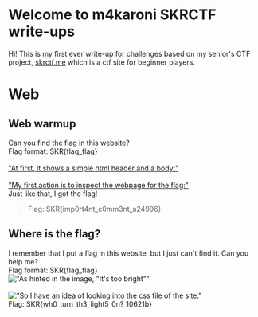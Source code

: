 # Welcome to m4karoni SKRCTF write-ups
Hi! This is my first ever write-up for challenges based on my senior's CTF project, [skrctf.me](skrctf.me) which is a ctf site for beginner players.

# Web

## Web warmup

Can you find the flag in this website?
\
Flag format: SKR{flag_flag}
\
\
["At first, it shows a simple html header and a body:"](https://user-images.githubusercontent.com/70287409/122788142-9f318380-d2e8-11eb-8f8e-ba98d1f4837a.png)
\
\
["My first action is to inspect the webpage for the flag:"](https://user-images.githubusercontent.com/70287409/122788412-e455b580-d2e8-11eb-89ab-e08f7739cd0d.png)
\
Just like that, I got the flag!
> Flag: SKR{imp0rt4nt_c0mm3nt_a24996}


## Where is the flag?
I remember that I put a flag in this website, but I just can't find it. Can you help me?
\
Flag format: SKR{flag_flag}
\
!["As hinted in the image, \"It's too bright\""](https://user-images.githubusercontent.com/70287409/122788945-647c1b00-d2e9-11eb-948a-5fb9bd5d0e1e.png)
\
\
!["So I have an idea of looking into the css file of the site."](https://user-images.githubusercontent.com/70287409/122789167-98efd700-d2e9-11eb-8de5-015e963d5d9c.png)
\
Flag: SKR{wh0_turn_th3_light5_0n?\_10621b}
